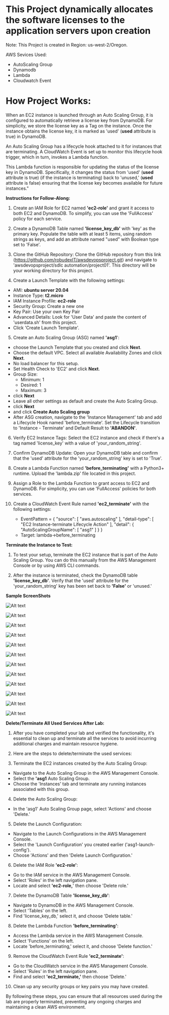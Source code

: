 # This Project dynamically allocates the software licenses to the application servers upon creation
Note: This Project is created in Region: us-west-2/Oregon.

AWS Sevices Used:
- AutoScaling Group
- Dynamodb
- Lambda
- Cloudwatch Event

# How Project Works:
When an EC2 instance is launched through an Auto Scaling Group, it is configured to automatically retrieve a license key from DynamoDB. For simplicity, we store the license key as a Tag on the instance. Once the instance obtains the license key, it is marked as 'used' (**used** attribute is true) in DynamoDB.

An Auto Scaling Group has a lifecycle hook attached to it for instances that are terminating. A CloudWatch Event is set up to monitor this lifecycle hook trigger, which in turn, invokes a Lambda function.

This Lambda function is responsible for updating the status of the license key in DynamoDB. Specifically, it changes the status from 'used' (**used** attribute is true)  (if the instance is terminating) back to 'unused,' (**used** attribute is false)  ensuring that the license key becomes available for future instances."

  
  
  
**Instructions for Follow-Along:**

1. Create an IAM Role for EC2 named **'ec2-role'** and grant it access to both EC2 and DynamoDB. To simplify, you can use the 'FullAccess' policy for each service.

2. Create a DynamoDB Table named **'license_key_db'** with 'key' as the primary key. Populate the table with at least 5 items, using random strings as keys, and add an attribute named "used" with Boolean type set to 'False'.

3. Clone the GitHub Repository: Clone the GitHub repository from this link (https://github.com/robudexIT/awsdevopsproject.git) and navigate to 'awsdevopsproject/sdlc automation/project01'. This directory will be your working directory for this project.

4. Create a Launch Template with the following settings:

- AMI: **ubuntu server 20.04**
- Instance Type: **t2.micro**
- IAM Instance Profile: **ec2-role**
- Security Group: Create a new one
- Key Pair: Use your own Key Pair
- Advanced Details: Look for 'User Data' and paste the content of 'userdata.sh' from this project.
- Click 'Create Launch Template'.

5. Create an Auto Scaling Group (ASG) named **'asg1**':
- choose the Launch Template that you created and click **Next**. 
- Choose the default VPC. Select all available Availability Zones and click **Next**.
- No load balancer for this setup.
- Set Health Check to 'EC2' and click **Next**.
- Group Size:
   - Minimum: 1
   - Desired: 1
   - Maximum: 3
- click **Next**
- Leave all other settings as default and create the Auto Scaling Group.
- click **Next**
- and click **Create Auto Scaling group**
- After ASG creation, navigate to the 'Instance Management' tab and add a Lifecycle Hook named 'before_terminate'. Set the Lifecycle transition to 'Instance - Terminate' and Default Result to **'ABANDON'**.
6. Verify EC2 Instance Tags: Select the EC2 instance and check if there's a tag named 'license_key' with a value of 'your_random_string'.

7. Confirm DynamoDB Update: Open your DynamoDB table and confirm that the 'used' attribute for the 'your_random_string' key is set to 'True'.

8. Create a Lambda Function named **'before_terminating'** with a Python3+ runtime. Upload the 'lambda.zip' file located in this project.
9. Assign a Role to the Lambda Function to grant access to EC2 and DynamoDB. For simplicity, you can use 'FullAccess' policies for both services.

10. Create a CloudWatch Event Rule named **'ec2_terminate'** with the following settings:


     - EventPattern = {
                        "source": [
                          "aws.autoscaling"
                        ],
                        "detail-type": [
                          "EC2 Instance-terminate Lifecycle Action"
                        ],
                        "detail": {
                          "AutoScalingGroupName": [
                            "asg1"
                          ]
                        }
                      }
    - Target: lambda->before_terminating


      
**Terminate the Instance to Test:**
1. To test your setup, terminate the EC2 instance that is part of the Auto Scaling Group. You can do this manually from the AWS Management Console or by using AWS CLI commands.

2. After the instance is terminated, check the DynamoDB table **'license_key_db'**. Verify that the 'used' attribute for the 'your_random_string' key has been set back to **'False'** or 'unused.'

**Sample ScreenShots** <br />

![Alt text](photo1.png?raw=true "Title")

![Alt text](photo2.png?raw=true "Title")

![Alt text](photo5.png?raw=true "Title")

![Alt text](photo3.png?raw=true "Title")

![Alt text](photo4.png?raw=true "Title")

![Alt text](photo6.png?raw=true "Title")

![Alt text](photo7.png?raw=true "Title")

![Alt text](photo8.png?raw=true "Title")

![Alt text](photo9.png?raw=true "Title")

![Alt text](photo10.png?raw=true "Title")

![Alt text](photo11.png?raw=true "Title")

![Alt text](photo12.png?raw=true "Title")


**Delete/Terminate All Used Services After Lab:**

 1. After you have completed your lab and verified the functionality, it's essential to clean up and terminate all the services to avoid incurring additional charges and maintain resource hygiene.

 2. Here are the steps to delete/terminate the used services:

3. Terminate the EC2 instances created by the Auto Scaling Group:
  - Navigate to the Auto Scaling Group in the AWS Management Console.
  - Select the **'asg1** Auto Scaling Group.
  - Choose the 'Instances' tab and terminate any running instances associated with this group.

4. Delete the Auto Scaling Group:
  - In the 'asg1' Auto Scaling Group page, select 'Actions' and choose 'Delete.'

5. Delete the Launch Configuration:
  - Navigate to the Launch Configurations in the AWS Management Console.
  - Select the 'Launch Configuration' you created earlier ('asg1-launch-config').
  - Choose 'Actions' and then 'Delete Launch Configuration.'
6. Delete the IAM Role **'ec2-role'**:
  - Go to the IAM service in the AWS Management Console.
  - Select 'Roles' in the left navigation pane.
  - Locate and select **'ec2-role,**' then choose 'Delete role.'
7. Delete the DynamoDB Table **'license_key_db'**:
  - Navigate to DynamoDB in the AWS Management Console.
  - Select 'Tables' on the left.
  - Find 'license_key_db,' select it, and choose 'Delete table.'
8. Delete the Lambda Function **'before_terminating'**:
  - Access the Lambda service in the AWS Management Console.
  - Select 'Functions' on the left.
  - Locate 'before_terminating,' select it, and choose 'Delete function.'
9. Remove the CloudWatch Event Rule **'ec2_terminate'**:
  - Go to the CloudWatch service in the AWS Management Console.
  - Select 'Rules' in the left navigation pane.
  - Find and select **'ec2_terminate,'** then choose 'Delete.'
10. Clean up any security groups or key pairs you may have created.

By following these steps, you can ensure that all resources used during the lab are properly terminated, preventing any ongoing charges and maintaining a clean AWS environment.

 
